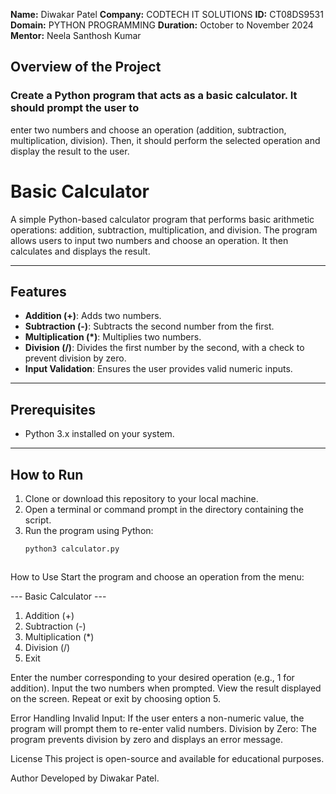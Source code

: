 **Name:** Diwakar Patel
**Company:** CODTECH IT SOLUTIONS
**ID:** CT08DS9531
**Domain:** PYTHON PROGRAMMING
**Duration:** October to November 2024
**Mentor:** Neela Santhosh Kumar

## Overview of the Project

### Create a Python program that acts as a basic calculator. It should prompt the user to
enter two numbers and choose an operation (addition, subtraction, multiplication,
division). Then, it should perform the selected operation and display the result to the
user.

# Basic Calculator

A simple Python-based calculator program that performs basic arithmetic operations: addition, subtraction, multiplication, and division. The program allows users to input two numbers and choose an operation. It then calculates and displays the result.

---

## Features
- **Addition (+)**: Adds two numbers.
- **Subtraction (-)**: Subtracts the second number from the first.
- **Multiplication (*)**: Multiplies two numbers.
- **Division (/)**: Divides the first number by the second, with a check to prevent division by zero.
- **Input Validation**: Ensures the user provides valid numeric inputs.

---

## Prerequisites
- Python 3.x installed on your system.

---



## How to Run

1. Clone or download this repository to your local machine.
2. Open a terminal or command prompt in the directory containing the script.
3. Run the program using Python:
   ```bash
   python3 calculator.py



How to Use
Start the program and choose an operation from the menu:

--- Basic Calculator ---
1. Addition (+)
2. Subtraction (-)
3. Multiplication (*)
4. Division (/)
5. Exit

Enter the number corresponding to your desired operation (e.g., 1 for addition).
Input the two numbers when prompted.
View the result displayed on the screen.
Repeat or exit by choosing option 5.


Error Handling
Invalid Input: If the user enters a non-numeric value, the program will prompt them to re-enter valid numbers.
Division by Zero: The program prevents division by zero and displays an error message.

License
This project is open-source and available for educational purposes.

Author
Developed by Diwakar Patel.
